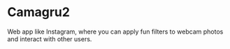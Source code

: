 # Camagru2

Web app like Instagram, where you can apply fun filters   to webcam photos and interact with other users.
